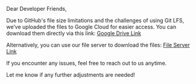 Dear Developer Friends,

Due to GitHub's file size limitations and the challenges of using Git LFS, we’ve uploaded the files to Google Cloud for easier access. You can download them directly via this link:
[Google Drive Link](https://drive.google.com/drive/folders/1JEtCno5KZ9Na7ZxIWVqvm-LK78KLsJeO?usp=sharing)

Alternatively, you can use our file server to download the files:
[File Server Link](https://archive.d-robotics.cc/downloads/os_images/)

If you encounter any issues, feel free to reach out to us anytime.

Let me know if any further adjustments are needed!
